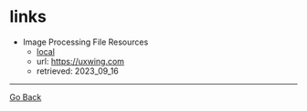 # links
- Image Processing File Resources
  - [local](../res/png)
  - url: https://uxwing.com
  - retrieved: 2023_09_16

---
[Go Back](../readme.md)
